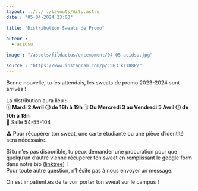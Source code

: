 ```yaml
---
layout: ../../../layouts/Actu.astro
date : "05-04-2024 23:00"

title: "Distribution Sweats de Promo"

auteur :
  - acidsu

image : "/assets/fildactus/encemoment/04-05-acidsu.jpg"

source : "https://www.instagram.com/p/C5G3JkzI88P/"
---
```


Bonne nouvelle, tu les attendais, les sweats de promo 2023-2024 sont arrivés !

La distribution aura lieu :  
🗓️ __Mardi 2 Avril 🕕 de 16h à 19h__
🗓️ __Du Mercredi 3 au Vendredi 5 Avril 🕕 de 10h à 18h__  
📍 Salle 54-55-104

⚠️ Pour récupérer ton sweat, une carte étudiante ou une pièce d’identité sera nécessaire.

Si tu n’es pas disponible, tu peux demander une procuration pour que quelqu’un d’autre vienne récupérer ton sweat en remplissant le google form dans notre bio ([linktree](https://linktr.ee/acid.su)) !  
Pour toute autre question, n’hésite pas à nous envoyer un message.

On est impatient.es de te voir porter ton sweat sur le campus !